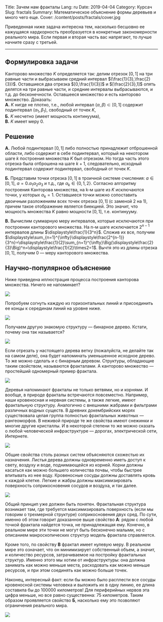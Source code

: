 Title: Зачем нам фракталы
Lang: ru
Date: 2019-04-04
Category: Курсач
Slug: fractals
Summary: Математическое объяснение формы деревьев и много чего еще.
Cover: /content/posts/fractals/cover.jpg

Приведенная ниже задача интересна тем, насколько бесшовно ее кажущаяся хардкорность преобразуется в конкретные закономерности реального мира. Если первая и вторая часть вас напрягают, то лучше начните сразу с третьей. 

----------

## Формулировка задачи ##

Канторово множество $K$ определяется так: делим отрезок $[0,1]$ на три равные части и выбрасываем средний интервал $(\frac{1}{3},\frac{2}{3})$. Оставшиеся два отрезка $[0,\frac{1}{3}]$ и $[\frac{2}{3},1]$ опять делятся на три равные части, и средние интервалы выбрасываются, и т.д. до бесконечности. Оставшееся множество и есть канторово множество. Доказать:  
**А.** $K$ нигде не плотно, т.е., любой интервал $(α,β)⊂[0,1]$ содержит подинтервал $(α_1,β_1)$, свободный от точек $K$,  
**Б.** $K$ несчетно (имеет мощность континуума),  
**В.** $K$ имеет меру 0.

## Решение ##

**А.** Любой подинтервал $[0,1]$ либо полностью принадлежит отброшенной области, либо содержит в себе подинтервал, который на некотором шаге $k$ построения множества $K$ был отрезком. Но тогда часть этого отрезка была отброшена на шаге $k+1$, следовательно, исходный подинтервал содержит подинтервал, свободный от точек $K$.

**Б.** Представим точки отрезка $[0,1]$ в троичной системе счисления: $a∈[0,1]$, $a=0.α_1α_2α_3$ и т.д., где $α_k∈\{0,1,2\}$. Согласно алгоритму построения Канторова множества, на k-м шаге из $K$ исключаются точки, у которых $α_k=1$. Оставшиеся точки можно сопоставить двоичным разложениям всех точек отрезка $[0,1]$ (с заменой 2 на 1), причем такое отображение является биекцией. Это значит, что мощность множества $K$ равно мощности $[0,1]$, т.е. континууму.

**В.** Вычислим суммарную меру интервалов, которые исключаются при построении канторового множества. На n-м шаге исключается $2^{n-1}$ интервалов длины $\displaystyle\frac{1}{3^n}$. Сложив их все, получим $\displaystyle\sum_{n=1}^{\infty}\displaystyle\frac{2^{n-1}}{3^n}=\displaystyle\frac{1}{2}\sum_{n=1}^{\infty}\Big(\displaystyle\frac{2}{3}\Big)^n=\displaystyle\frac{1}{2}\times2=1$. Вычтя это из длины отрезка $[0,1]$, получим 0 — меру канторового множества.

## Научно-популярное объяснение ##

Ниже приведена иллюстрация процесса построения канторова множества. Ничего не напоминает?

![]({static}1.png)
 
Попробуем согнуть каждую из горизонтальных линий и присоединить ее концы к серединам линий на уровне ниже.

![]({static}2.png)
 
Получаем другую знакомую структуру — бинарное дерево. Кстати, почему она так называется?

![]({static}3.jpg)

Если отрезать у настоящего дерева ветку (пожалуйста, не делайте так на самом деле), она будет напоминать уменьшенное исходное дерево. То же можно сделать и с бинарным деревом. Структуры, обладающие таким свойством, называются фракталами. А канторово множество — простейший одномерный пример фрактала.

![]({static}4.jpg)

Деревья напоминают фракталы не только ветвями, но и корнями. И вообще, в природе фракталы встречаются повсеместно. Например, наши кровеносная и нервная системы, а также легкие, имеют фрактальную структуру. Аналогично с внешними жабрами и фильтрами различных водных существ. В древних докембрийских морях существовала целая группа полностью фрактальных животных — рангеоморфов. В неживой природе те же свойства имеют снежинки и многие другие кристаллы. И в некоторой степени то же можно сказать о любой человеческой инфраструктуре — дорогах, электрической сети, Интернете.

![]({static}5.jpg)

Общие свойства столь разных систем объясняются схожестью их назначения. Листья дерева должны одновременно иметь доступ к свету, воздуху и воде, поднимающейся из корней. Корни должны касаться как можно большего количества почвы, чтобы быстрее впитывать из нее воду. Кровеносные сосуды должны доставлять кровь к каждой клетке. Легкие и жабры должны максимизировать поверхность соприкосновения сосудов и воздуха, и так далее.

![]({static}6.jpg)

Общий принцип уже должен быть понятен. Фрактальная структура возникает там, где требуется максимизировать поверхность (если мы говорим о трехмерной структуре) соприкосновения двух сред. По сути, именно об этом говорит доказанное выше свойство **А**: рядом с любой точкой фрактала найдется точка, не принадлежащая ему. Конечно, в реальном мире эти точки не могут быть бесконечно малыми, но с описанием макроскопических структур модель фрактала справляется.

Кроме того, по свойству **В** фрактал имеет нулевую меру. В реальном мире это означает, что он минимизирует собственный объем, а значит, и количество ресурсов, затрачиваемое на постройку фрактальных структур. Именно этого мы хотим от инфраструктуры: она должна занимать как можно меньше места, расходовать как можно меньше ресурсов, и при этом соединять как можно больше точек.

Наконец, интересный факт: если бы можно было расплести все сосуды кровеносной системы человека и выложить их в одну линию, ее длина составила бы до 100000 километров! Для периферийных нервов эта цифра меньше, но все равно существенна: 75 километров. Таким образом проявляется свойство **Б**, насколько ему это позволяют ограничения реального мира.

![]({static}7.jpg)
